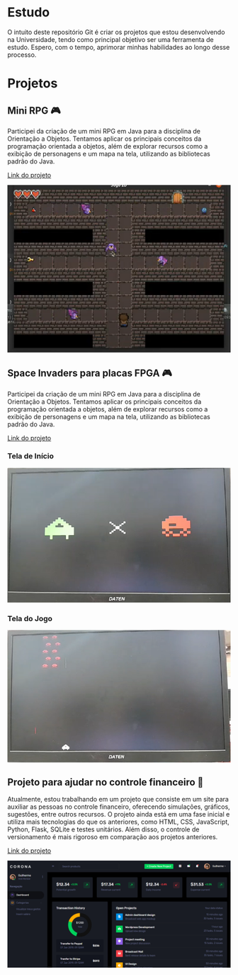 # Estudo  

O intuito deste repositório Git é criar os projetos que estou desenvolvendo na Universidade, tendo como principal objetivo ser uma ferramenta de estudo. Espero, com o tempo, aprimorar minhas habilidades ao longo desse processo.

# Projetos

## Mini RPG 🎮

Participei da criação de um mini RPG em Java para a disciplina de Orientação a Objetos. Tentamos aplicar os principais conceitos da programação orientada a objetos, além de explorar recursos como a exibição de personagens e um mapa na tela, utilizando as bibliotecas padrão do Java.

[Link do projeto](https://github.com/IsacL21/ProjetoJogoMC322.git)

![Imagem do mini RPG](images/MiniRPG.png)

## Space Invaders para placas FPGA 🎮

Participei da criação de um mini RPG em Java para a disciplina de Orientação a Objetos. Tentamos aplicar os principais conceitos da programação orientada a objetos, além de explorar recursos como a exibição de personagens e um mapa na tela, utilizando as bibliotecas padrão do Java.

[Link do projeto](https://github.com/ic-unicamp/2024s1-mc613-projeto-tabajara-fc.git)

### Tela de Início
![Imagem do Space Invaders](images/TelaInicio_Space.png)
### Tela do Jogo
![Imagem do Space Invaders](images/Space%20Invaders.png)

## Projeto para ajudar no controle financeiro 💸

Atualmente, estou trabalhando em um projeto que consiste em um site para auxiliar as pessoas no controle financeiro, oferecendo simulações, gráficos, sugestões, entre outros recursos. O projeto ainda está em uma fase inicial e utiliza mais tecnologias do que os anteriores, como HTML, CSS, JavaScript, Python, Flask, SQLite e testes unitários. Além disso, o controle de versionamento é mais rigoroso em comparação aos projetos anteriores.

[Link do projeto](https://github.com/nadas-t/Projeto_MC656.git)

![Imagem do projeto de controle financeiro](images/ControleFinanceiro.png)